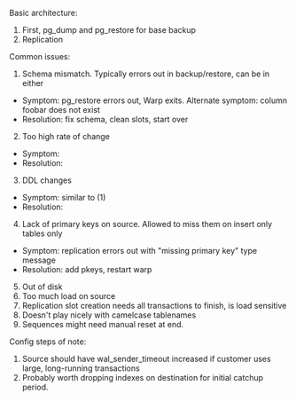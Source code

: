 Basic architecture:

1. First, pg_dump and pg_restore for base backup
2. Replication

Common issues:

1. Schema mismatch. Typically errors out in backup/restore, can be in either
* Symptom: pg_restore errors out, Warp exits. Alternate symptom: column foobar does not exist
* Resolution: fix schema, clean slots, start over
2. Too high rate of change
* Symptom: 
* Resolution: 
3. DDL changes
* Symptom: similar to (1)
* Resolution: 
4. Lack of primary keys on source. Allowed to miss them on insert only tables only
* Symptom: replication errors out with "missing primary key" type message
* Resolution: add pkeys, restart warp
5. Out of disk
6. Too much load on source
7. Replication slot creation needs all transactions to finish, is load sensitive
8. Doesn't play nicely with camelcase tablenames
9. Sequences might need manual reset at end. 

Config steps of note:

1. Source should have wal_sender_timeout increased if customer uses large, long-running transactions
2. Probably worth dropping indexes on destination for initial catchup period. 
